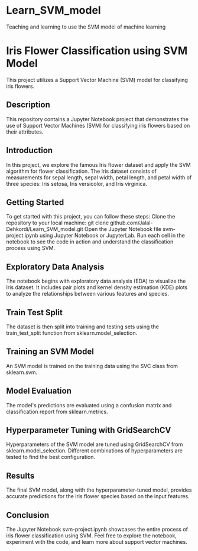 # Learn_SVM_model
Teaching and learning to use the SVM model of machine learning
# Iris Flower Classification using SVM Model

This project utilizes a Support Vector Machine (SVM) model for classifying iris flowers.

## Description

This repository contains a Jupyter Notebook project that demonstrates the use of Support Vector Machines (SVM) for classifying iris flowers based on their attributes.

## Introduction

In this project, we explore the famous Iris flower dataset and apply the SVM algorithm for flower classification. The Iris dataset consists of measurements for sepal length, sepal width, petal length, and petal width of three species: Iris setosa, Iris versicolor, and Iris virginica.

## Getting Started

To get started with this project, you can follow these steps:
Clone the repository to your local machine:   git clone github.com/Jalal-Dehkordi/Learn_SVM_model.git
Open the Jupyter Notebook file svm-project.ipynb using Jupyter Notebook or JupyterLab.
Run each cell in the notebook to see the code in action and understand the classification process using SVM.
## Exploratory Data Analysis
The notebook begins with exploratory data analysis (EDA) to visualize the Iris dataset. It includes pair plots and kernel density estimation (KDE) plots to analyze the relationships between various features and species.
## Train Test Split
The dataset is then split into training and testing sets using the train_test_split function from sklearn.model_selection.
## Training an SVM Model
An SVM model is trained on the training data using the SVC class from sklearn.svm.
## Model Evaluation
The model's predictions are evaluated using a confusion matrix and classification report from sklearn.metrics.
## Hyperparameter Tuning with GridSearchCV
Hyperparameters of the SVM model are tuned using GridSearchCV from sklearn.model_selection. Different combinations of hyperparameters are tested to find the best configuration.
## Results
The final SVM model, along with the hyperparameter-tuned model, provides accurate predictions for the iris flower species based on the input features.
## Conclusion
The Jupyter Notebook svm-project.ipynb showcases the entire process of iris flower classification using SVM. Feel free to explore the notebook, experiment with the code, and learn more about support vector machines.


